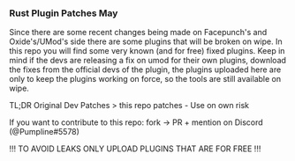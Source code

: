 ### Rust Plugin Patches May
Since there are some recent changes being made on Facepunch's and Oxide's/UMod's side there are some plugins that will be broken on wipe.
In this repo you will find some very known (and for free) fixed plugins. Keep in mind if the devs are releasing a fix on umod for their own plugins, download the fixes from the official devs of the plugin, the plugins uploaded here are only to keep the plugins working on force, so the tools are still available on wipe.

TL;DR Original Dev Patches > this repo patches - Use on own risk

If you want to contribute to this repo: fork -> PR + mention on Discord (@Pumpline#5578)

!!! TO AVOID LEAKS ONLY UPLOAD PLUGINS THAT ARE FOR FREE !!!
